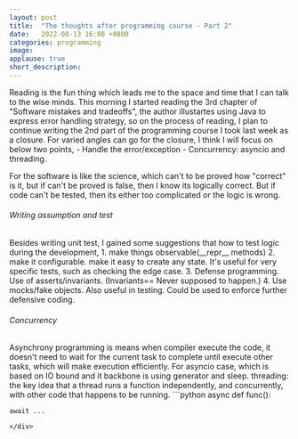 ```yaml
---
layout: post
title:  "The thoughts after programming course - Part 2"
date:   2022-08-13 16:00 +0800
categories: programming
image: 
applause: true
short_description: 
--- 
```


<div markdown="1" id="text">
<title>Pure thinking is fun.</title>
Reading is the fun thing which leads me to the space and time that I can talk to the wise minds. This morning I started reading the 3rd chapter of "Software mistakes and tradeoffs", the author illustartes using Java to express error handling strategy, so on the process of reading, I plan to continue writing the 2nd part of the programming course I took last week as a closure. 
For varied angles can go for the closure, I think I will focus on below two points, 
- Handle the error/exception 
- Concurrency: asyncio and threading. 

For the software is like the science, which can't to be proved how "correct" is it, but if can't be proved is false, then I know its logically correct.
But if code can't be tested, then its either too complicated or the logic is wrong. 

<h6>Writing assumption and test</h6>
Besides writing unit test, I gained some suggestions that how to test logic during the development, 
1. make things observable(__repr__ methods)
2. make it configurable. make it easy to create any state. It's useful for very specific tests, such as checking the edge case. 
3. Defense programming. Use of asserts/invariants. (Invariants== Never supposed to happen.)
4. Use mocks/fake objects. Also useful in testing. Could be used to enforce further defensive coding. 

<h6>Concurrency</h6>
Asynchrony programming is means when compiler execute the code, it doesn't need to wait for the current task to complete until execute other tasks, which will make execution efficiently. For asyncio case, which is based on IO bound and it backbone is using generator and sleep. 
threading: the key idea that a thread runs a function independently, and concurrently, with other code that happens to be running.
```python 
async def func():

    await ...

```
</div>